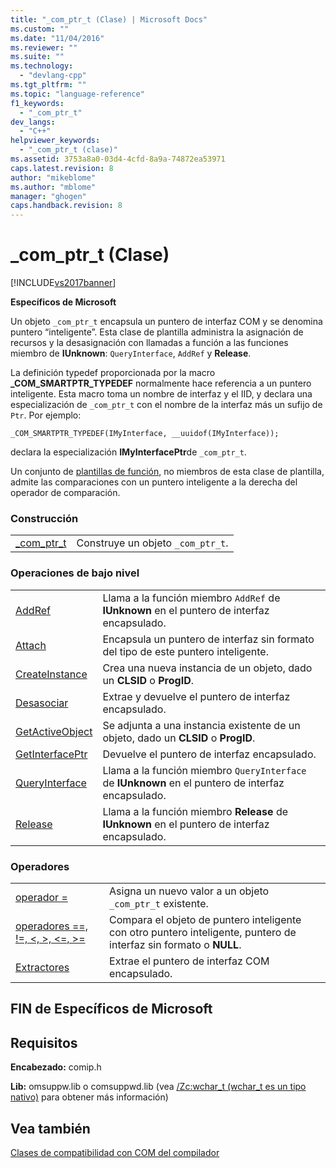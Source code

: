 ```yaml
---
title: "_com_ptr_t (Clase) | Microsoft Docs"
ms.custom: ""
ms.date: "11/04/2016"
ms.reviewer: ""
ms.suite: ""
ms.technology: 
  - "devlang-cpp"
ms.tgt_pltfrm: ""
ms.topic: "language-reference"
f1_keywords: 
  - "_com_ptr_t"
dev_langs: 
  - "C++"
helpviewer_keywords: 
  - "_com_ptr_t (clase)"
ms.assetid: 3753a8a0-03d4-4cfd-8a9a-74872ea53971
caps.latest.revision: 8
author: "mikeblome"
ms.author: "mblome"
manager: "ghogen"
caps.handback.revision: 8
---
```

# _com_ptr_t (Clase)
[!INCLUDE[vs2017banner](../assembler/inline/includes/vs2017banner.md)]

**Específicos de Microsoft**  
  
 Un objeto `_com_ptr_t` encapsula un puntero de interfaz COM y se denomina puntero “inteligente”.  Esta clase de plantilla administra la asignación de recursos y la desasignación con llamadas a función a las funciones miembro de **IUnknown**: `QueryInterface`, `AddRef` y **Release**.  
  
 La definición typedef proporcionada por la macro **\_COM\_SMARTPTR\_TYPEDEF** normalmente hace referencia a un puntero inteligente.  Esta macro toma un nombre de interfaz y el IID, y declara una especialización de `_com_ptr_t` con el nombre de la interfaz más un sufijo de `Ptr`.  Por ejemplo:  
  
```  
_COM_SMARTPTR_TYPEDEF(IMyInterface, __uuidof(IMyInterface));  
```  
  
 declara la especialización **IMyInterfacePtr**de `_com_ptr_t`.  
  
 Un conjunto de [plantillas de función](../cpp/relational-function-templates.md), no miembros de esta clase de plantilla, admite las comparaciones con un puntero inteligente a la derecha del operador de comparación.  
  
### Construcción  
  
|||  
|-|-|  
|[\_com\_ptr\_t](../cpp/com-ptr-t-com-ptr-t.md)|Construye un objeto `_com_ptr_t`.|  
  
### Operaciones de bajo nivel  
  
|||  
|-|-|  
|[AddRef](../cpp/com-ptr-t-addref.md)|Llama a la función miembro `AddRef` de **IUnknown** en el puntero de interfaz encapsulado.|  
|[Attach](../cpp/com-ptr-t-attach.md)|Encapsula un puntero de interfaz sin formato del tipo de este puntero inteligente.|  
|[CreateInstance](../cpp/com-ptr-t-createinstance.md)|Crea una nueva instancia de un objeto, dado un **CLSID** o **ProgID**.|  
|[Desasociar](../cpp/com-ptr-t-detach.md)|Extrae y devuelve el puntero de interfaz encapsulado.|  
|[GetActiveObject](../cpp/com-ptr-t-getactiveobject.md)|Se adjunta a una instancia existente de un objeto, dado un **CLSID** o **ProgID**.|  
|[GetInterfacePtr](../cpp/com-ptr-t-getinterfaceptr.md)|Devuelve el puntero de interfaz encapsulado.|  
|[QueryInterface](../cpp/com-ptr-t-queryinterface.md)|Llama a la función miembro `QueryInterface` de **IUnknown** en el puntero de interfaz encapsulado.|  
|[Release](../cpp/com-ptr-t-release.md)|Llama a la función miembro **Release** de **IUnknown** en el puntero de interfaz encapsulado.|  
  
### Operadores  
  
|||  
|-|-|  
|[operador \=](../cpp/com-ptr-t-operator-equal.md)|Asigna un nuevo valor a un objeto `_com_ptr_t` existente.|  
|[operadores \=\=, \!\=, \<, \>, \<\=, \>\=](../cpp/com-ptr-t-relational-operators.md)|Compara el objeto de puntero inteligente con otro puntero inteligente, puntero de interfaz sin formato o **NULL**.|  
|[Extractores](../cpp/com-ptr-t-extractors.md)|Extrae el puntero de interfaz COM encapsulado.|  
  
## FIN de Específicos de Microsoft  
  
## Requisitos  
 **Encabezado:** comip.h  
  
 **Lib:** omsuppw.lib o comsuppwd.lib \(vea [\/Zc:wchar\_t \(wchar\_t es un tipo nativo\)](../build/reference/zc-wchar-t-wchar-t-is-native-type.md) para obtener más información\)  
  
## Vea también  
 [Clases de compatibilidad con COM del compilador](../cpp/compiler-com-support-classes.md)